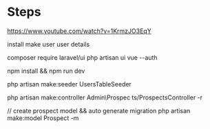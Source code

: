 # Steps
https://www.youtube.com/watch?v=1KrmzJO3EqY

install 
make user
user details


composer require laravel/ui
php artisan ui vue --auth


npm install && npm run dev


php artisan make:seeder UsersTableSeeder


php artisan make:controller Admin\Prospec
ts/ProspectsController -r

// create prospect model && auto generate migration
php artisan make:model Prospect -m
